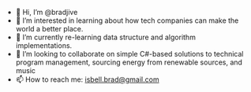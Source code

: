 - 👋 Hi, I’m @bradjive
- 👀 I’m interested in learning about how tech companies can make the world a better place.
- 🌱 I’m currently re-learning data structure and algorithm implementations. 
- 💞️ I’m looking to collaborate on simple C#-based solutions to technical program management, sourcing energy from renewable sources, and music 
- 📫 How to reach me: isbell.brad@gmail.com

<!---
bradjive/bradjive is a ✨ special ✨ repository because its `README.md` (this file) appears on your GitHub profile.
You can click the Preview link to take a look at your changes.
--->
